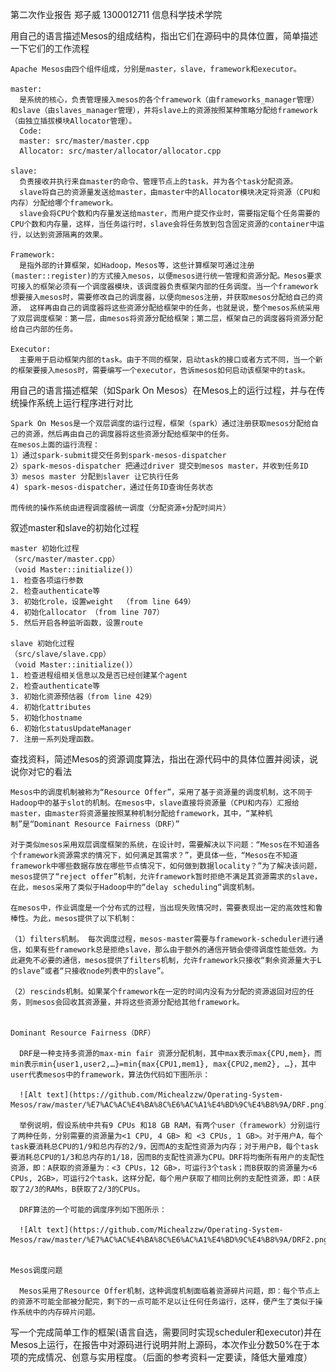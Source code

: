 第二次作业报告
郑子威 1300012711 信息科学技术学院


用自己的语言描述Mesos的组成结构，指出它们在源码中的具体位置，简单描述一下它们的工作流程

    Apache Mesos由四个组件组成，分别是master，slave，framework和executor。

    master:
      是系统的核心，负责管理接入mesos的各个framework（由frameworks_manager管理）和slave（由slaves_manager管理），并将slave上的资源按照某种策略分配给framework（由独立插拔模块Allocator管理）。
      Code:
      master: src/master/master.cpp
      Allocator: src/master/allocator/allocator.cpp

    slave:
      负责接收并执行来自master的命令、管理节点上的task，并为各个task分配资源。
      slave将自己的资源量发送给master，由master中的Allocator模块决定将资源（CPU和内存）分配给哪个framework。
      slave会将CPU个数和内存量发送给master，而用户提交作业时，需要指定每个任务需要的CPU个数和内存量，这样，当任务运行时，slave会将任务放到包含固定资源的container中运行，以达到资源隔离的效果。

    Framework:
      是指外部的计算框架，如Hadoop，Mesos等，这些计算框架可通过注册(master::register)的方式接入mesos，以便mesos进行统一管理和资源分配。Mesos要求可接入的框架必须有一个调度器模块，该调度器负责框架内部的任务调度。当一个framework想要接入mesos时，需要修改自己的调度器，以便向mesos注册，并获取mesos分配给自己的资源， 这样再由自己的调度器将这些资源分配给框架中的任务，也就是说，整个mesos系统采用了双层调度框架：第一层，由mesos将资源分配给框架；第二层，框架自己的调度器将资源分配给自己内部的任务。

    Executor:
      主要用于启动框架内部的task。由于不同的框架，启动task的接口或者方式不同，当一个新的框架要接入mesos时，需要编写一个executor，告诉mesos如何启动该框架中的task。


用自己的语言描述框架（如Spark On Mesos）在Mesos上的运行过程，并与在传统操作系统上运行程序进行对比

    Spark On Mesos是一个双层调度的运行过程，框架（spark）通过注册获取mesos分配给自己的资源，然后再由自己的调度器将这些资源分配给框架中的任务。
    在mesos上面的运行流程：
    1）通过spark-submit提交任务到spark-mesos-dispatcher
    2）spark-mesos-dispatcher 把通过driver 提交到mesos master，并收到任务ID
    3）mesos master 分配到slaver 让它执行任务
    4) spark-mesos-dispatcher，通过任务ID查询任务状态

    而传统的操作系统由进程调度器统一调度（分配资源+分配时间片）



叙述master和slave的初始化过程

    master 初始化过程
    （src/master/master.cpp）
    （void Master::initialize()）
    1. 检查各项运行参数
    2. 检查authenticate等
    3. 初始化role，设置weight  （from line 649）
    4. 初始化allocator （from line 707）
    5. 然后开启各种监听函数，设置route

    slave 初始化过程
    （src/slave/slave.cpp）
    （void Master::initialize()）
    1. 检查进程组相关信息以及是否已经创建某个agent
    2. 检查authenticate等
    3. 初始化资源预估器（from line 429）
    4. 初始化attributes
    5. 初始化hostname
    6. 初始化statusUpdateManager
    7. 注册一系列处理函数。



查找资料，简述Mesos的资源调度算法，指出在源代码中的具体位置并阅读，说说你对它的看法



    Mesos中的调度机制被称为“Resource Offer”，采用了基于资源量的调度机制，这不同于Hadoop中的基于slot的机制。在mesos中，slave直接将资源量（CPU和内存）汇报给master，由master将资源量按照某种机制分配给framework，其中，“某种机制”是“Dominant Resource Fairness（DRF）”

    对于类似mesos采用双层调度框架的系统，在设计时，需要解决以下问题：“Mesos在不知道各个framework资源需求的情况下，如何满足其需求？”，更具体一些，“Mesos在不知道framework中哪些数据存放在哪些节点情况下，如何做到数据locality？”为了解决该问题，mesos提供了“reject offer”机制，允许framework暂时拒绝不满足其资源需求的slave，在此，mesos采用了类似于Hadoop中的“delay scheduling“调度机制。

    在mesos中，作业调度是一个分布式的过程，当出现失败情况时，需要表现出一定的高效性和鲁棒性。为此，mesos提供了以下机制：

    （1）filters机制。 每次调度过程，mesos-master需要与framework-scheduler进行通信，如果有些framework总是拒绝slave，那么由于额外的通信开销会使得调度性能低效。为此避免不必要的通信，mesos提供了filters机制，允许framework只接收“剩余资源量大于L的slave”或者“只接收node列表中的slave”。

    （2）rescinds机制。如果某个framework在一定的时间内没有为分配的资源返回对应的任务，则mesos会回收其资源量，并将这些资源分配给其他framework。


    Dominant Resource Fairness（DRF）

      DRF是一种支持多资源的max-min fair 资源分配机制，其中max表示max{CPU,mem}，而min表示min{user1,user2,…}=min{max{CPU1,mem1}, max{CPU2,mem2}, …}，其中user代表mesos中的framework，算法伪代码如下图所示：

      ![Alt text](https://github.com/Michealzzw/Operating-System-Mesos/raw/master/%E7%AC%AC%E4%BA%8C%E6%AC%A1%E4%BD%9C%E4%B8%9A/DRF.png)

      举例说明，假设系统中共有9 CPUs 和18 GB RAM，有两个user（framework）分别运行了两种任务，分别需要的资源量为<1 CPU, 4 GB> 和 <3 CPUs, 1 GB>。对于用户A，每个task要消耗总CPU的1/9和总内存的2/9，因而A的支配性资源为内存；对于用户B，每个task要消耗总CPU的1/3和总内存的1/18，因而B的支配性资源为CPU。DRF将均衡所有用户的支配性资源，即：A获取的资源量为：<3 CPUs，12 GB>，可运行3个task；而B获取的资源量为<6 CPUs, 2GB>，可运行2个task，这样分配，每个用户获取了相同比例的支配性资源，即：A获取了2/3的RAMs，B获取了2/3的CPUs。

      DRF算法的一个可能的调度序列如下图所示：

      ![Alt text](https://github.com/Michealzzw/Operating-System-Mesos/raw/master/%E7%AC%AC%E4%BA%8C%E6%AC%A1%E4%BD%9C%E4%B8%9A/DRF2.png)


    Mesos调度问题

      Mesos采用了Resource Offer机制，这种调度机制面临着资源碎片问题，即：每个节点上的资源不可能全部被分配完，剩下的一点可能不足以让任何任务运行，这样，便产生了类似于操作系统中的内存碎片问题。

写一个完成简单工作的框架(语言自选，需要同时实现scheduler和executor)并在Mesos上运行，在报告中对源码进行说明并附上源码，本次作业分数50%在于本项的完成情况、创意与实用程度。（后面的参考资料一定要读，降低大量难度）

